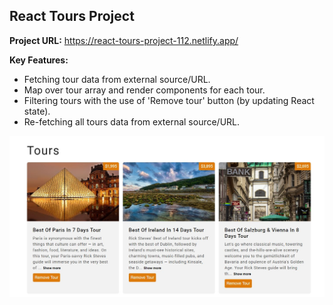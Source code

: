 ## React Tours Project

**Project URL:** 
https://react-tours-project-112.netlify.app/

**Key Features:**

- Fetching tour data from external source/URL.
- Map over tour array and render components for each tour.
- Filtering tours with the use of 'Remove tour' button (by updating React state).
- Re-fetching all tours data from external source/URL.

<a href='https://react-tours-project-112.netlify.app/' target='_blank'>
<img src='./src/assets/tours.jpg' width='700' alt='tours project image'>
</a>
